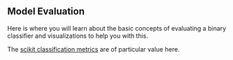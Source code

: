## Model Evaluation

Here is where you will learn about the basic concepts of evaluating a binary classifier
and visualizations to help you with this.

The [scikit classification metrics](http://scikit-learn.org/stable/modules/classes.html#classification-metrics) are of particular value here.
